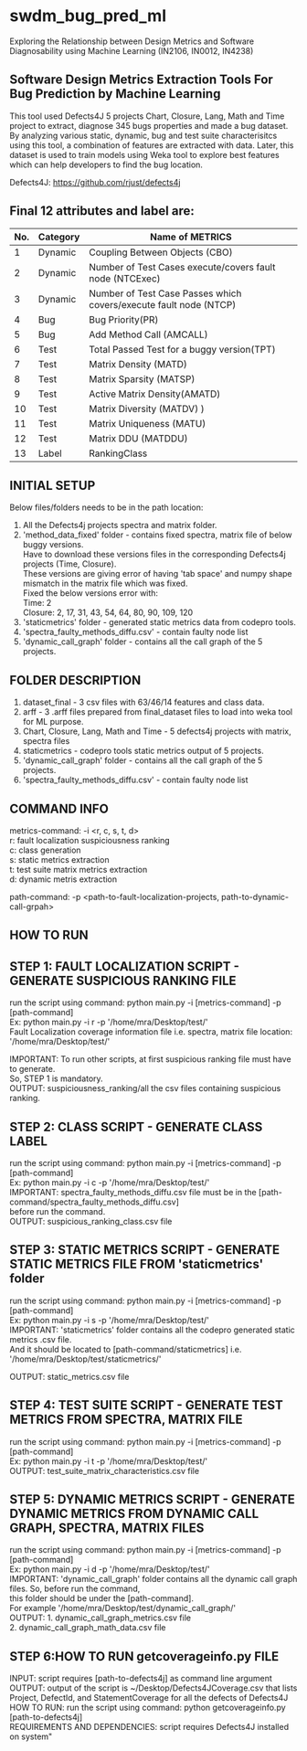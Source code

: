 # swdm_bug_pred_ml  
Exploring the Relationship between Design Metrics and Software Diagnosability using Machine Learning (IN2106, IN0012, IN4238)  
## Software Design Metrics Extraction Tools For Bug Prediction by Machine Learning  
This tool used Defects4J 5 projects Chart, Closure, Lang, Math and Time project to extract, diagnose 345 bugs properties and made a bug  dataset. By analyzing various static, dynamic, bug and test suite characterisitcs using this tool, a combination of features are   extracted with data. Later, this dataset is used to train models using Weka tool to explore best features which can help developers  to  find the bug location. 

Defects4J: https://github.com/rjust/defects4j  

## Final 12 attributes and label are: 
| No. | Category  | Name of METRICS                                                      |
| ----| --------- | -------------------------------------------------------------------- |
| 1   | Dynamic   |  Coupling Between Objects (CBO)                                      |
| 2   | Dynamic   |  Number of Test Cases execute/covers fault node (NTCExec)    	 |
| 3   | Dynamic   |  Number of Test Case Passes which covers/execute fault node (NTCP)   |
| 4   | Bug       |  Bug Priority(PR)    					  	 |
| 5   | Bug       |  Add Method Call (AMCALL)     					 |
| 6   | Test      |  Total Passed Test for a buggy version(TPT)    			 |
| 7   | Test      |  Matrix Density (MATD)    						 |
| 8   | Test      |  Matrix Sparsity (MATSP)  						 |
| 9   | Test      |  Active Matrix Density(AMATD)     					 |
| 10  | Test      |  Matrix Diversity (MATDV) )    					 |
| 11  | Test      |  Matrix Uniqueness (MATU)   					 |
| 12  | Test      |  Matrix DDU (MATDDU)  						 |
| 13  | Label     |  RankingClass   							 |

## INITIAL SETUP
Below files/folders needs to be in the path location:  

1. All the Defects4j projects spectra and matrix folder.   
2. 'method_data_fixed' folder - contains fixed spectra, matrix file of below buggy versions.   
    Have to download these versions files in the corresponding Defects4j projects (Time, Closure).    
    These versions are giving error of having 'tab space' and numpy shape mismatch in the matrix file which was fixed.    
    Fixed the below versions error with:   
    Time: 2   
    Closure: 2, 17, 31, 43, 54, 64, 80, 90, 109, 120   
3. 'staticmetrics' folder - generated static metrics data from codepro tools.  
4. 'spectra_faulty_methods_diffu.csv' - contain faulty node list  
5. 'dynamic_call_graph' folder - contains all the call graph of the 5 projects.  

## FOLDER DESCRIPTION
1. dataset_final - 3 csv files with 63/46/14 features and class data.  
2. arff - 3 .arff files prepared from final_dataset files to load into weka tool for ML purpose.  
3. Chart, Closure, Lang, Math and Time - 5 defects4j projects with matrix, spectra files  
4. staticmetrics - codepro tools static metrics output of 5 projects.  
5. 'dynamic_call_graph' folder - contains all the call graph of the 5 projects.
6. 'spectra_faulty_methods_diffu.csv' - contain faulty node list    

## COMMAND INFO    
metrics-command: -i <r, c, s, t, d>    
r: fault localization suspiciousness ranking  
c: class generation  
s: static metrics extraction  
t: test suite matrix metrics extraction  
d: dynamic metris extraction  

path-command: -p <path-to-fault-localization-projects, path-to-dynamic-call-grpah>  

## HOW TO RUN 
## STEP 1: FAULT LOCALIZATION SCRIPT - GENERATE SUSPICIOUS RANKING FILE  
 run the script using command: python main.py -i [metrics-command] -p [path-command]      
 Ex: python main.py -i r -p '/home/mra/Desktop/test/'  
 Fault Localization coverage information file i.e. spectra, matrix file location: '/home/mra/Desktop/test/'  
 
 IMPORTANT: To run other scripts, at first suspicious ranking file must have to generate.  
       So, STEP 1 is mandatory.   
 OUTPUT: suspiciousness_ranking/all the csv files containing suspicious ranking.  
 
## STEP 2: CLASS SCRIPT - GENERATE CLASS LABEL
  run the script using command: python main.py -i [metrics-command] -p [path-command]   
  Ex: python main.py -i c -p '/home/mra/Desktop/test/'  
  IMPORTANT: spectra_faulty_methods_diffu.csv file must be in the [path-command/spectra_faulty_methods_diffu.csv]   
  before run the command.   
  OUTPUT: suspicious_ranking_class.csv file  
  
## STEP 3: STATIC METRICS SCRIPT - GENERATE STATIC METRICS FILE FROM 'staticmetrics' folder
  run the script using command: python main.py -i [metrics-command] -p [path-command]    
  Ex: python main.py -i s -p '/home/mra/Desktop/test/'  
  IMPORTANT: 'staticmetrics' folder contains all the codepro generated static metrics .csv file.  
            And it should be located to [path-command/staticmetrics] i.e. '/home/mra/Desktop/test/staticmetrics/'  
  
  OUTPUT: static_metrics.csv file  

## STEP 4: TEST SUITE SCRIPT - GENERATE TEST METRICS FROM SPECTRA, MATRIX FILE
  run the script using command: python main.py -i [metrics-command] -p [path-command]    
  Ex: python main.py -i t -p '/home/mra/Desktop/test/'  
  OUTPUT: test_suite_matrix_characteristics.csv file  
  
## STEP 5: DYNAMIC METRICS SCRIPT - GENERATE DYNAMIC METRICS FROM DYNAMIC CALL GRAPH, SPECTRA, MATRIX FILES
  run the script using command: python main.py -i [metrics-command] -p [path-command]     
  Ex: python main.py -i d -p '/home/mra/Desktop/test/'    
  IMPORTANT: 'dynamic_call_graph' folder contains all the dynamic call graph files. So, before run the command,   
  this folder should be under the [path-command].    
  For example '/home/mra/Desktop/test/dynamic_call_graph/'   
  OUTPUT: 1. dynamic_call_graph_metrics.csv file  
          2. dynamic_call_graph_math_data.csv file  
  
## STEP 6:HOW TO RUN getcoverageinfo.py FILE
INPUT: script requires [path-to-defects4j] as command line argument  
OUTPUT: output of the script is ~/Desktop/Defects4JCoverage.csv that lists Project, DefectId, and StatementCoverage for all the defects of Defects4J  
HOW TO RUN: run the script using command: python getcoverageinfo.py [path-to-defects4j]    
REQUIREMENTS AND DEPENDENCIES: script requires Defects4J installed on system"  
